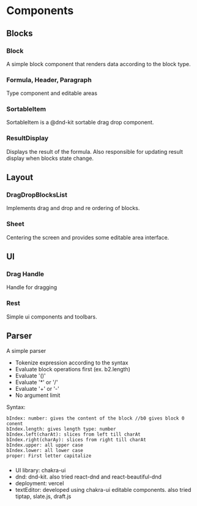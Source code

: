# Components

## Blocks

### Block

A simple block component that renders data according to the block type.

### Formula, Header, Paragraph

Type component and editable areas

### SortableItem

SortableItem is a @dnd-kit sortable drag drop component.

### ResultDisplay

Displays the result of the formula. Also responsible for updating result display when blocks state change.

## Layout

### DragDropBlocksList

Implements drag and drop and re ordering of blocks.

### Sheet

Centering the screen and provides some editable area interface.

## UI

### Drag Handle

Handle for dragging

### Rest

Simple ui components and toolbars.

## Parser

A simple parser

- Tokenize expression according to the syntax
- Evaluate block operations first (ex. b2.length)
- Evaluate '()'
- Evaluate '\*' or '/'
- Evaluate '+' or '-'
- No argument limit

Syntax:

```
bIndex: number: gives the content of the block //b0 gives block 0 conent
bIndex.length: gives length type: number
bIndex.left(charAt): slices from left till charAt
bIndex.right(charAy): slices from right till charAt
bIndex.upper: all upper case
bIndex.lower: all lower case
proper: First letter capitalize
```

###

- UI library: chakra-ui
- dnd: dnd-kit. also tried react-dnd and react-beautiful-dnd
- deployment: vercel
- textEditor: developed using chakra-ui editable components. also tried tiptap, slate.js, draft.js
